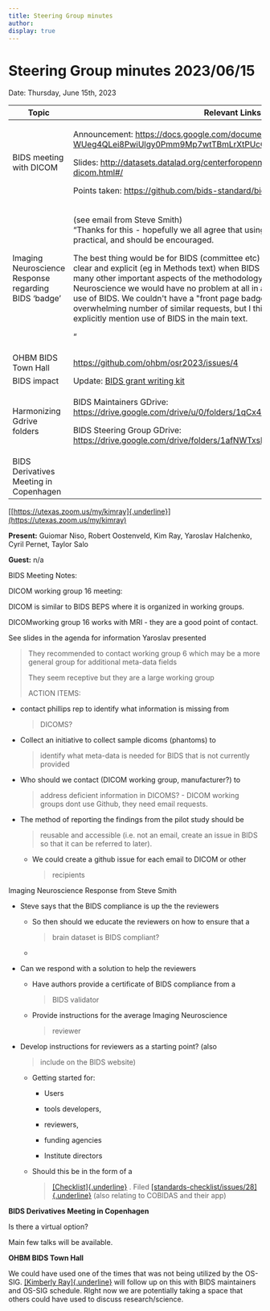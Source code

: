 ```yaml
---
title: Steering Group minutes
author:
display: true
---
```


# Steering Group minutes 2023/06/15

Date: Thursday, June 15th, 2023

<!--more-->


<table>
 <thead>
  <tr class="header">
   <th>
    <strong>
     Topic
    </strong>
   </th>
   <th>
    <strong>
     Relevant Links
    </strong>
   </th>
  </tr>
 </thead>
 <tbody>
  <tr class="odd">
   <td>
    BIDS meeting with DICOM
   </td>
   <td>
    <p>
     Announcement:
     <a href="https://docs.google.com/document/d/1mIf-WUeg4QLei8PwiUlgy0Pmm9Mp7wtTBmLrXtPUcCg/edit?usp=sharing">
      <span class="underline">
       https://docs.google.com/document/d/1mIf-WUeg4QLei8PwiUlgy0Pmm9Mp7wtTBmLrXtPUcCg/edit?usp=sharing
      </span>
     </a>
    </p>
    <p>
     Slides:
     <a href="http://datasets.datalad.org/centerforopenneuroscience/talks/2023-bids-dicom.html#/">
      <span class="underline">
       http://datasets.datalad.org/centerforopenneuroscience/talks/2023-bids-dicom.html#/
      </span>
     </a>
    </p>
    <p>
     Points taken:
     <a href="https://github.com/bids-standard/bids-specification/issues/1515">
      <span class="underline">
       https://github.com/bids-standard/bids-specification/issues/1515
      </span>
     </a>
    </p>
   </td>
  </tr>
  <tr class="even">
   <td>
    Imaging Neuroscience Response regarding BIDS ‘badge’
   </td>
   <td>
    <p>
     (see email from Steve Smith)
     <br/>
     “Thanks for this - hopefully we all agree that using BIDS is a good idea where practical, and should be encouraged.
    </p>
    <p>
     The best thing would be for BIDS (committee etc) to encourage authors to be very clear and explicit (eg in Methods text) when BIDS has been used, just as with the many other important aspects of the methodology used in a given paper. At Imaging Neuroscience we would have no problem at all in authors being clear about their use of BIDS. We couldn't have a "front page badge" because that would risk an overwhelming number of similar requests, but I think the important thing is to explicitly mention use of BIDS in the main text.
    </p>
    <p>
     “
    </p>
   </td>
  </tr>
  <tr class="odd">
   <td>
    OHBM BIDS Town Hall
   </td>
   <td>
    <a href="https://github.com/ohbm/osr2023/issues/4">
     <span class="underline">
      https://github.com/ohbm/osr2023/issues/4
     </span>
    </a>
   </td>
  </tr>
  <tr class="even">
   <td>
    BIDS impact
   </td>
   <td>
    Update:
    <a href="https://docs.google.com/document/d/1Q7JTOvUqt05YQfnbvGoP1SZQy_CGkNEVcsVZeS4D5_o/edit#heading=h.6hc65il3ac75">
     <span class="underline">
      BIDS grant writing kit
     </span>
    </a>
   </td>
  </tr>
  <tr class="odd">
   <td>
    Harmonizing Gdrive folders
   </td>
   <td>
    <p>
     BIDS Maintainers GDrive:
     <a href="https://drive.google.com/drive/u/0/folders/1qCx4Zopmz7IyLpi8KdrSqIdfpb-bELsV">
      <span class="underline">
       https://drive.google.com/drive/u/0/folders/1qCx4Zopmz7IyLpi8KdrSqIdfpb-bELsV
      </span>
     </a>
    </p>
    <p>
     BIDS Steering Group GDrive:
     <a href="https://drive.google.com/drive/folders/1afNWTxsKc82mD0zEwlm5GdodcNRmogp4">
      <span class="underline">
       https://drive.google.com/drive/folders/1afNWTxsKc82mD0zEwlm5GdodcNRmogp4
      </span>
     </a>
    </p>
   </td>
  </tr>
  <tr class="even">
   <td>
    BIDS Derivatives Meeting in Copenhagen
   </td>
   <td>
   </td>
  </tr>
 </tbody>
</table>



[[https://utexas.zoom.us/my/kimray]{.underline}](https://utexas.zoom.us/my/kimray)

**Present:** Guiomar Niso, Robert Oostenveld, Kim Ray, Yaroslav
Halchenko, Cyril Pernet, Taylor Salo

**Guest:** n/a


BIDS Meeting Notes:

DICOM working group 16 meeting:

DICOM is similar to BIDS BEPS where it is organized in working groups.

DICOMworking group 16 works with MRI - they are a good point of contact.

See slides in the agenda for information Yaroslav presented

> They recommended to contact working group 6 which may be a more
> general group for additional meta-data fields
>
> They seem receptive but they are a large working group
>
> ACTION ITEMS:

-   contact phillips rep to identify what information is missing from
    > DICOMS?

-   Collect an initiative to collect sample dicoms (phantoms) to
    > identify what meta-data is needed for BIDS that is not currently
    > provided

-   Who should we contact (DICOM working group, manufacturer?) to
    > address deficient information in DICOMS? - DICOM working groups
    > dont use Github, they need email requests.

-   The method of reporting the findings from the pilot study should be
    > reusable and accessible (i.e. not an email, create an issue in
    > BIDS so that it can be referred to later).

    -   We could create a github issue for each email to DICOM or other
        > recipients

Imaging Neuroscience Response from Steve Smith

-   Steve says that the BIDS compliance is up the the reviewers

    -   So then should we educate the reviewers on how to ensure that a
        > brain dataset is BIDS compliant?

    -   

-   Can we respond with a solution to help the reviewers

    -   Have authors provide a certificate of BIDS compliance from a
        > BIDS validator

    -   Provide instructions for the average Imaging Neuroscience
        > reviewer

-   Develop instructions for reviewers as a starting point? (also
    > include on the BIDS website)

    -   Getting started for:

        -   Users

        -   tools developers,

        -   reviewers,

        -   funding agencies

        -   Institute directors

    -   Should this be in the form of a
        > [[Checklist]{.underline}](https://www.nmind.org/standards-checklist/)
        > . Filed
        > [[standards-checklist/issues/28]{.underline}](https://github.com/nmind/standards-checklist/issues/28)
        > (also relating to COBIDAS and their app)

**BIDS Derivatives Meeting in Copenhagen**

Is there a virtual option?

Main few talks will be available.

**OHBM BIDS Town Hall**

We could have used one of the times that was not being utilized by the
OS-SIG. [[Kimberly Ray]{.underline}](mailto:kimray@utexas.edu) will
follow up on this with BIDS maintainers and OS-SIG schedule. RIght now
we are potentially taking a space that others could have used to discuss
research/science.
